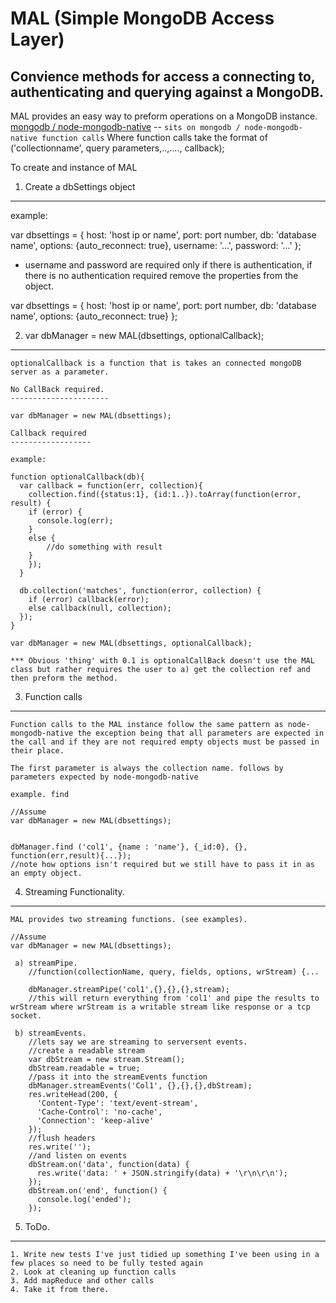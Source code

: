 MAL (Simple MongoDB Access Layer)
==================================


Convience methods for access a connecting to, authenticating and querying against a MongoDB.
--------------------------------------------------------------------------------------------

MAL provides an easy way to preform operations on a MongoDB instance.
[mongodb / node-mongodb-native](https://github.com/mongodb/node-mongodb-native) -- `sits on mongodb / node-mongodb-native function calls`
Where function calls take the format of ('collectionname', query parameters,..,...., callback);

To create and instance of MAL

1. Create a dbSettings object
--------------------------------
example: 

var dbsettings = {
	host: 'host ip or name',
	port: port number,
	db: 'database name',
	options: {auto_reconnect: true},
	username: '...',
	password: '...'
};

* username and password are required only if there is authentication, if there is no authentication required remove the properties from the object.

var dbsettings = {
	host: 'host ip or name',
	port: port number,
	db: 'database name',
	options: {auto_reconnect: true}
};

2. var dbManager = new MAL(dbsettings, optionalCallback);
----------------------------------------------------------------
	optionalCallback is a function that is takes an connected mongoDB server as a parameter.

	No CallBack required.
	----------------------

	var dbManager = new MAL(dbsettings);

	Callback required
	------------------

	example:

	function optionalCallback(db){
	  var callback = function(err, collection){
		collection.find({status:1}, {id:1..}).toArray(function(error, result) {
		if (error) {
		  console.log(err); 
		}
		else {
			//do something with result
		}
		});
	  }

	  db.collection('matches', function(error, collection) {
		if (error) callback(error);
		else callback(null, collection);
	  });
	}

	var dbManager = new MAL(dbsettings, optionalCallback);

	*** Obvious 'thing' with 0.1 is optionalCallBack doesn't use the MAL class but rather requires the user to a) get the collection ref and then preform the method.

3. Function calls
--------------------------------

	Function calls to the MAL instance follow the same pattern as node-mongodb-native the exception being that all parameters are expected in the call and if they are not required empty objects must be passed in their place.

	The first parameter is always the collection name. follows by parameters expected by node-mongodb-native

	example. find
	
	//Assume
	var dbManager = new MAL(dbsettings);


	dbManager.find ('col1', {name : 'name'}, {_id:0}, {}, function(err,result){...}); 
	//note how options isn't required but we still have to pass it in as an empty object.

4. Streaming Functionality.
--------------------------------
	
	MAL provides two streaming functions. (see examples).
	
	//Assume
	var dbManager = new MAL(dbsettings);

	 a) streamPipe.
	 	//function(collectionName, query, fields, options, wrStream) {...

	 	dbManager.streamPipe('col1',{},{},{},stream);
		//this will return everything from 'col1' and pipe the results to wrStream where wrStream is a writable stream like response or a tcp socket.

	 b) streamEvents.
	 	//lets say we are streaming to serversent events.
		//create a readable stream
		var dbStream = new stream.Stream();
		dbStream.readable = true;
		//pass it into the streamEvents function
		dbManager.streamEvents('Col1', {},{},{},dbStream);
		res.writeHead(200, {
		  'Content-Type': 'text/event-stream',
		  'Cache-Control': 'no-cache',
		  'Connection': 'keep-alive'
		});
		//flush headers
		res.write('');
		//and listen on events
		dbStream.on('data', function(data) {
		  res.write('data: ' + JSON.stringify(data) + '\r\n\r\n');
		});
		dbStream.on('end', function() {
		  console.log('ended');
		});

5. ToDo.
--------------------------------

	1. Write new tests I've just tidied up something I've been using in a few places so need to be fully tested again
	2. Look at cleaning up function calls
	3. Add mapReduce and other calls
	4. Take it from there.
	 	






